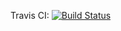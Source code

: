 Travis CI: [![Build Status](https://travis-ci.org/rib/git-subdir.svg?branch=master)](https://travis-ci.org/rib/git-subdir)

